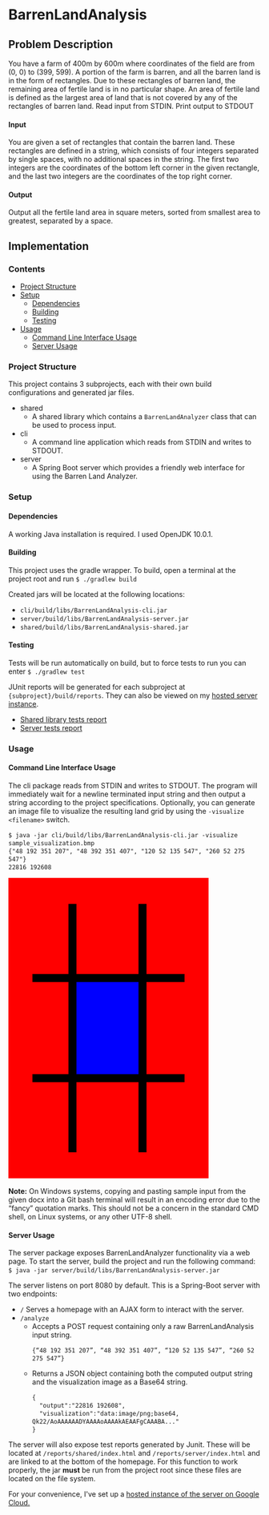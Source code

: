 # BarrenLandAnalysis

## Problem Description
You have a farm of 400m by 600m where coordinates of the field are from (0, 0) to (399, 599). A portion of the farm is barren, and all the barren land is in the form of rectangles. Due to these rectangles of barren land, the remaining area of fertile land is in no particular shape. An area of fertile land is defined as the largest area of land that is not covered by any of the rectangles of barren land. 
Read input from STDIN. Print output to STDOUT 
#### Input 
You are given a set of rectangles that contain the barren land. These rectangles are defined in a string, which consists of four integers separated by single spaces, with no additional spaces in the string. The first two integers are the coordinates of the bottom left corner in the given rectangle, and the last two integers are the coordinates of the top right corner. 
#### Output 
Output all the fertile land area in square meters, sorted from smallest area to greatest, separated by a space. 

## Implementation
### Contents
- [Project Structure](#project-structure)  
- [Setup](#setup)
  - [Dependencies](#dependencies)
  - [Building](#building)
  - [Testing](#testing)
- [Usage](#usage)
  - [Command Line Interface Usage](#command-line-interface-usage)
  - [Server Usage](#server-usage)

### Project Structure
This project contains 3 subprojects, each with their own build configurations and generated jar files.
- shared
  - A shared library which contains a `BarrenLandAnalyzer` class that can be used to process input.
- cli
  - A command line application which reads from STDIN and writes to STDOUT.
- server
  - A Spring Boot server which provides a friendly web interface for using the Barren Land Analyzer.

### Setup
#### Dependencies
A working Java installation is required. I used OpenJDK 10.0.1.

#### Building
This project uses the gradle wrapper. To build, open a terminal at the project root and run `$ ./gradlew build`

Created jars will be located at the following locations:
- `cli/build/libs/BarrenLandAnalysis-cli.jar`
- `server/build/libs/BarrenLandAnalysis-server.jar`
- `shared/build/libs/BarrenLandAnalysis-shared.jar`

#### Testing
Tests will be run automatically on build, but to force tests to run you can enter `$ ./gradlew test`

JUnit reports will be generated for each subproject at `{subproject}/build/reports`. They can also be viewed on my [hosted server instance](http://104.196.213.186).

- [Shared library tests report](http://104.196.213.186/reports/shared/index.html)
- [Server tests report](http://104.196.213.186/reports/server/index.html)

### Usage
#### Command Line Interface Usage
The cli package reads from STDIN and writes to STDOUT. The program will immediately wait for a newline terminated input string and then output a string according to the project specifications. Optionally, you can generate an image file to visualize the resulting land grid by using the `-visualize <filename>` switch.

```
$ java -jar cli/build/libs/BarrenLandAnalysis-cli.jar -visualize sample_visualization.bmp
{"48 192 351 207", "48 392 351 407", "120 52 135 547", "260 52 275 547"}
22816 192608
```

![Visualization](https://github.com/SlimeQ/BarrenLandAnalysis/blob/master/sample_visualization.bmp)

**Note:** On Windows systems, copying and pasting sample input from the given docx into a Git bash terminal will result in an encoding error due to the “fancy” quotation marks. This should not be a concern in the standard CMD shell, on Linux systems, or any other UTF-8 shell.

#### Server Usage
The server package exposes BarrenLandAnalyzer functionality via a web page. To start the server, build the project and run the following command:
```$ java -jar server/build/libs/BarrenLandAnalysis-server.jar```

The server listens on port 8080 by default. This is a Spring-Boot server with two endpoints:

- `/` Serves a homepage with an AJAX form to interact with the server.
- `/analyze`
  - Accepts a POST request containing only a raw BarrenLandAnalysis input string.
    ```
    {“48 192 351 207”, “48 392 351 407”, “120 52 135 547”, “260 52 275 547”}
    ```
  - Returns a JSON object containing both the computed output string and the visualization image as a Base64 string.
    ```
    {
      "output":"22816 192608",
      "visualization":"data:image/png;base64, Qk22/AoAAAAAADYAAAAoAAAAkAEAAFgCAAABA..."
    }
    ```
    
 The server will also expose test reports generated by Junit. These will be located at `/reports/shared/index.html` and `/reports/server/index.html` and are linked to at the bottom of the homepage. For this function to work properly, the jar **must** be run from the project root since these files are located on the file system.

For your convenience, I've set up a [hosted instance of the server on Google Cloud.](http://104.196.213.186/)
